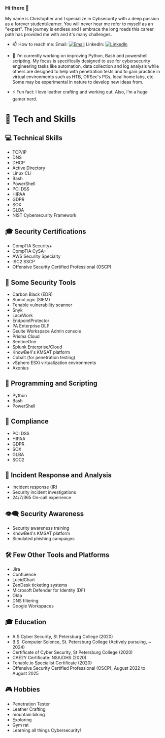 ### Hi there 👋

My name is Christopher and I specialize in Cybsecurity with a deep passion as a forever student/learner. You will never hear me refer to myself as an "expert". The journey is endless and I embrace the long roads this career path has provided me with and it's many challenges.

- 📫 How to reach me: 
Email: [![Email](https://img.shields.io/badge/Email-YourEmail-red?style=flat-square&logo=gmail)](mailto:christopherkentleal@gmail.com)
LinkedIn: [![LinkedIn](https://img.shields.io/badge/LinkedIn-YourProfile-blue?style=flat-square&logo=linkedin)](https://www.linkedin.com/in/christopher-l-b52918179/)

- 🔭 I’m currently working on improving Python, Bash and powershell scripting. My focus is specifically designed to use for cybersecurity engineering tasks like automation, data collection and log analysis while others are designed to help with penetration tests and to gain practice in virtual environments such as HTB, OffSec's PGs, local home labs, etc. Some may be experimental in nature to develop new ideas from.

- ⚡ Fun fact: I love leather crafting and working out. Also, I'm a huge gamer nerd.

# 🚀 Tech and Skills

## 💻 Technical Skills
- TCP/IP
- DNS
- DHCP
- Active Directory
- Linux CLI
- Bash
- PowerShell
- PCI DSS
- HIPAA
- GDPR
- SOX
- GLBA
- NIST Cybersecurity Framework

## 🎓 Security Certifications
- CompTIA Security+
- CompTIA CySA+
- AWS Security Specialty
- ISC2 SSCP
- Offensive Security Certified Professional (OSCP)

## 🔧 Some Security Tools
- Carbon Black (EDR)
- SumoLogic (SIEM)
- Tenable vulnerability scanner
- Snyk
- LaceWork
- EndpointProtector
- PA Enterprise DLP
- Gsuite Workspace Admin console
- Prisma Cloud
- SentineOne
- Splunk Enterprise/Cloud
- KnowBe4's KMSAT platform
- Cobalt (for penetration testing)
- vSphere ESXi virtualization environments
- Axonius

## 🐍 Programming and Scripting
- Python
- Bash
- PowerShell

## 📜 Compliance
- PCI DSS
- HIPAA
- GDPR
- SOX
- GLBA
- SOC2

## 🚨 Incident Response and Analysis
- Incident response (IR)
- Security incident investigations
- 24/7/365 On-call experience

## 👁️‍🗨️ Security Awareness
- Security awareness training
- KnowBe4's KMSAT platform
- Simulated phishing campaigns

## 🛠️ Few Other Tools and Platforms
- Jira
- Confluence
- LucidChart
- ZenDesk ticketing systems
- Microsoft Defender for Identity (DF)
- Okta
- DNS filtering
- Google Workspaces

## 🎓 Education
- A.S Cyber Security, St Petersburg College (2020)
- B.S. Computer Science, St. Petersburg College (Actively pursuing, ~ 2024)
- Certificate of Cyber Security, St Petersburg College (2020)
- CAE2Y Certificate: NSA/DHS (2020)
- Tenable.io Specialist Certificate (2020)
- Offensive Security Certified Professional (OSCP), August 2022 to August 2025

## 🎮 Hobbies
- Penetration Tester
- Leather Crafting
- mountain biking
- Exploring
- Gym rat
- Learning all things Cybersecurity!

